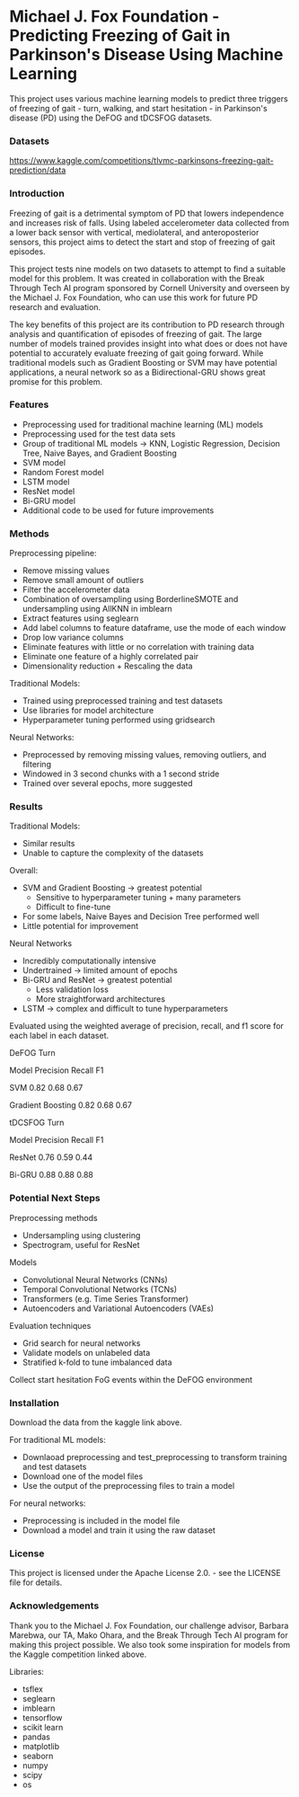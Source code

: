 # Michael J. Fox Foundation - Predicting Freezing of Gait in Parkinson's Disease Using Machine Learning
This project uses various machine learning models to predict three triggers of freezing of gait - turn, walking, and start hesitation - in Parkinson's disease (PD) using the DeFOG and tDCSFOG datasets. 

### Datasets
https://www.kaggle.com/competitions/tlvmc-parkinsons-freezing-gait-prediction/data

### Introduction
Freezing of gait is a detrimental symptom of PD that lowers independence and increases risk of falls. Using labeled accelerometer data collected from a lower back sensor with vertical, mediolateral, and anteroposterior sensors, this project aims to detect the start and stop of freezing of gait episodes. 

This project tests nine models on two datasets to attempt to find a suitable model for this problem. It was created in collaboration with the Break Through Tech AI program sponsored by Cornell University and overseen by the Michael J. Fox Foundation, who can use this work for future PD research and evaluation. 

The key benefits of this project are its contribution to PD research through analysis and quantification of episodes of freezing of gait. The large number of models trained provides insight into what does or does not have potential to accurately evaluate freezing of gait going forward. While traditional models such as Gradient Boosting or SVM may have potential applications, a neural network so as a Bidirectional-GRU shows great promise for this problem.

### Features
- Preprocessing used for traditional machine learning (ML) models
- Preprocessing used for the test data sets
- Group of traditional ML models -> KNN, Logistic Regression, Decision Tree, Naive Bayes, and Gradient Boosting
- SVM model
- Random Forest model
- LSTM model
- ResNet model
- Bi-GRU model
- Additional code to be used for future improvements

### Methods
Preprocessing pipeline:
- Remove missing values
- Remove small amount of outliers 
- Filter the accelerometer data
- Combination of oversampling using BorderlineSMOTE and undersampling using AllKNN in imblearn
- Extract features using seglearn
- Add label columns to feature dataframe, use the mode of each window
- Drop low variance columns
- Eliminate features with little or no correlation with training data
- Eliminate one feature of a highly correlated pair
- Dimensionality reduction + Rescaling the data

Traditional Models:
- Trained using preprocessed training and test datasets
- Use libraries for model architecture
- Hyperparameter tuning performed using gridsearch

Neural Networks:
- Preprocessed by removing missing values, removing outliers, and filtering
- Windowed in 3 second chunks with a 1 second stride
- Trained over several epochs, more suggested

### Results
Traditional Models:
- Similar results
- Unable to capture the complexity of the datasets

Overall:
 - SVM and Gradient Boosting -> greatest potential
   - Sensitive to hyperparameter tuning + many parameters
   - Difficult to fine-tune
 - For some labels, Naive Bayes and Decision Tree performed well
 - Little potential for improvement

Neural Networks
- Incredibly computationally intensive
- Undertrained -> limited amount of epochs
- Bi-GRU and ResNet -> greatest potential
  - Less validation loss
  - More straightforward architectures
- LSTM -> complex and difficult to tune hyperparameters

Evaluated using the weighted average of precision, recall, and f1 score for each label in each dataset.

DeFOG Turn

Model          Precision  Recall   F1

SVM               0.82     0.68   0.67

Gradient Boosting 0.82     0.68   0.67

tDCSFOG Turn

Model    Precision  Recall   F1

ResNet     0.76      0.59   0.44

Bi-GRU     0.88     0.88   0.88

### Potential Next Steps
Preprocessing methods
- Undersampling using clustering
- Spectrogram, useful for ResNet
  
Models
- Convolutional Neural Networks (CNNs)
- Temporal Convolutional Networks (TCNs)
- Transformers (e.g. Time Series Transformer)
- Autoencoders and Variational Autoencoders (VAEs)

Evaluation techniques
- Grid search for neural networks
- Validate models on unlabeled data
- Stratified k-fold to tune imbalanced data

Collect start hesitation FoG events within the DeFOG environment

### Installation
Download the data from the kaggle link above.

For traditional ML models:
- Downlaoad preprocessing and test_preprocessing to transform training and test datasets
- Download one of the model files
- Use the output of the preprocessing files to train a model

For neural networks:
- Preprocessing is included in the model file
- Download a model and train it using the raw dataset

### License
This project is licensed under the Apache License 2.0. - see the LICENSE file for details.

### Acknowledgements
Thank you to the Michael J. Fox Foundation, our challenge advisor, Barbara Marebwa, our TA, Mako Ohara, and the Break Through Tech AI program for making this project possible. We also took some inspiration for models from the Kaggle competition linked above.

Libraries:
- tsflex
- seglearn
- imblearn
- tensorflow
- scikit learn
- pandas
- matplotlib
- seaborn
- numpy
- scipy
- os
